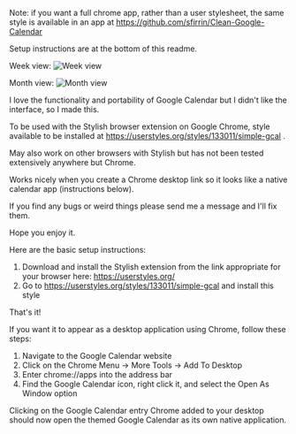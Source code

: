 Note: if you want a full chrome app, rather than a user stylesheet, the same style is available in an app at https://github.com/sfirrin/Clean-Google-Calendar

Setup instructions are at the bottom of this readme.

Week view:
![Week view](http://i.imgur.com/xfqrIAO.png)

Month view:
![Month view](http://i.imgur.com/qUUeRiH.png)

I love the functionality and portability of Google Calendar but I didn't like the interface, so I made this.

To be used with the Stylish browser extension on Google Chrome, style available to be installed at https://userstyles.org/styles/133011/simple-gcal .

May also work on other browsers with Stylish but has not been tested extensively anywhere but Chrome.

Works nicely when you create a Chrome desktop link so it looks like a native calendar app (instructions below).

If you find any bugs or weird things please send me a message and I'll fix them.

Hope you enjoy it.

Here are the basic setup instructions:

1. Download and install the Stylish extension from the link appropriate for your browser here: https://userstyles.org/
2. Go to https://userstyles.org/styles/133011/simple-gcal and install this style

That's it!

If you want it to appear as a desktop application using Chrome, follow these steps:

1. Navigate to the Google Calendar website
2. Click on the Chrome Menu -> More Tools -> Add To Desktop
3. Enter chrome://apps into the address bar
4. Find the Google Calendar icon, right click it, and select the Open As Window option

Clicking on the Google Calendar entry Chrome added to your desktop should now open the themed Google Calendar as its own native application.
